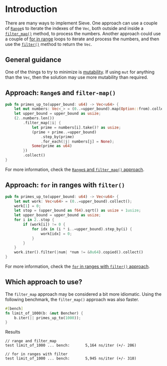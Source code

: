 # Introduction

There are many ways to implement Sieve.
One approach can use a couple of  [`Range`][range]s to iterate the indexes of the `Vec`, both outside and inside a [`filter_map()`][filtermap] method,
to process the numbers.
Another approach could use a couple of [for in range][for-in-range] loops to iterate and process the numbers,
and then use the [`filter()`][filter] method to return the `Vec`.

## General guidance

One of the things to try to minimize is [mutability][mutability].
If using `mut` for anything than the `Vec`, then the solution may use more mutability than required.

## Approach: `Range`s and `filter-map()`

```rust
pub fn primes_up_to(upper_bound: u64) -> Vec<u64> {
    let mut numbers: Vec<_> = (0..=upper_bound).map(Option::from).collect();
    let upper_bound = upper_bound as usize;
    (2..numbers.len())
        .filter_map(|i| {
            let prime = numbers[i].take()? as usize;
            (prime + prime..=upper_bound)
                .step_by(prime)
                .for_each(|j| numbers[j] = None);
            Some(prime as u64)
        })
        .collect()
}
```

For more information, check the [`Range`s and `filter_map()` approach][approach-ranges-and-filtermap].


## Approach: `for` in ranges with `filter()`

```rust
pub fn primes_up_to(upper_bound: u64) -> Vec<u64> {
    let mut work: Vec<u64> = (0..=upper_bound).collect();
    work[1] = 0;
    let stop = (upper_bound as f64).sqrt() as usize + 1usize;
    let upper_bound = upper_bound as usize;
    for i in 2..stop {
        if (work[i]) != 0 {
            for idx in (i * i..=upper_bound).step_by(i) {
                work[idx] = 0;
            }
        }
    }
    work.iter().filter(|num| *num != &0u64).copied().collect()
}
```

For more information, check the [`for` in ranges with `filter()` approach][approach-for-in-ranges-with-filter].

## Which approach to use?

The `filter_map` approach may be considered a bit more idiomatic.
Using the following benchmark, the `filter_map()` approach was also faster.

```rust
#[bench]
fn limit_of_1000(b: &mut Bencher) {
    b.iter(|| primes_up_to(1000));
}
```

Results

```
// range and filter_map
test limit_of_1000 ... bench:       5,164 ns/iter (+/- 206)

// for in ranges with filter
test limit_of_1000 ... bench:       5,945 ns/iter (+/- 310)
```

[range]: https://doc.rust-lang.org/reference/expressions/range-expr.html
[filtermap]: https://doc.rust-lang.org/std/iter/trait.Iterator.html#method.filter_map
[for-in-range]: https://doc.rust-lang.org/rust-by-example/flow_control/for.html
[filter]: https://doc.rust-lang.org/std/iter/trait.Iterator.html#method.filter
[mutability]: https://web.mit.edu/rust-lang_v1.25/arch/amd64_ubuntu1404/share/doc/rust/html/book/first-edition/mutability.html
[approach-ranges-and-filtermap]: https://exercism.org/tracks/rust/exercises/sieve/approaches/ranges-and-filtermap
[approach-for-in-ranges-with-filter]: https://exercism.org/tracks/rust/exercises/sieve/approaches/for-in-ranges-with-filter
